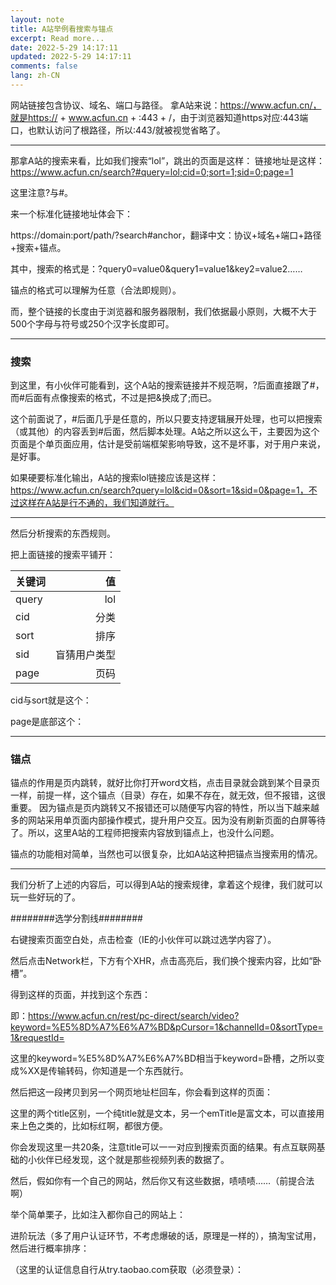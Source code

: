 ```yaml
---
layout: note
title: A站举例看搜索与锚点
excerpt: Read more...
date: 2022-5-29 14:17:11
updated: 2022-5-29 14:17:11
comments: false
lang: zh-CN
---
```


<style>
img {
  max-width: 100%;
}
</style>

网站链接包含协议、域名、端口与路径。
拿A站来说：https://www.acfun.cn/，就是https:// + www.acfun.cn + :443 + /，由于浏览器知道https对应:443端口，也默认访问了根路径，所以:443/就被视觉省略了。

---

那拿A站的搜索来看，比如我们搜索“lol”，跳出的页面是这样：
链接地址是这样：https://www.acfun.cn/search?#query=lol;cid=0;sort=1;sid=0;page=1

这里注意?与#。

来一个标准化链接地址体会下：

https://domain:port/path/?search#anchor，翻译中文：协议+域名+端口+路径+搜索+锚点。

其中，搜索的格式是：?query0=value0&query1=value1&key2=value2……

锚点的格式可以理解为任意（合法即规则）。

而，整个链接的长度由于浏览器和服务器限制，我们依据最小原则，大概不大于500个字母与符号或250个汉字长度即可。

---

### 搜索

到这里，有小伙伴可能看到，这个A站的搜索链接并不规范啊，?后面直接跟了#，而#后面有点像搜索的格式，不过是把&换成了;而已。

这个前面说了，#后面几乎是任意的，所以只要支持逻辑展开处理，也可以把搜索（或其他）的内容丢到#后面，然后脚本处理。A站之所以这么干，主要因为这个页面是个单页面应用，估计是受前端框架影响导致，这不是坏事，对于用户来说，是好事。

如果硬要标准化输出，A站的搜索lol链接应该是这样：https://www.acfun.cn/search?query=lol&cid=0&sort=1&sid=0&page=1，不过这样在A站是行不通的，我们知道就行。

---

然后分析搜索的东西规则。

把上面链接的搜索平铺开：

关键词|值
-|-:
query|lol
cid|分类
sort|排序
sid|盲猜用户类型
page|页码

cid与sort就是这个：


page是底部这个：


---

### 锚点

锚点的作用是页内跳转，就好比你打开word文档，点击目录就会跳到某个目录页一样，前提一样，这个锚点（目录）存在，如果不存在，就无效，但不报错，这很重要。
因为锚点是页内跳转又不报错还可以随便写内容的特性，所以当下越来越多的网站采用单页面内部操作模式，提升用户交互。因为没有刷新页面的白屏等待了。所以，这里A站的工程师把搜索内容放到锚点上，也没什么问题。

锚点的功能相对简单，当然也可以很复杂，比如A站这种把锚点当搜索用的情况。

---

我们分析了上述的内容后，可以得到A站的搜索规律，拿着这个规律，我们就可以玩一些好玩的了。

########选学分割线########

右键搜索页面空白处，点击检查（IE的小伙伴可以跳过选学内容了）。

然后点击Network栏，下方有个XHR，点击高亮后，我们换个搜索内容，比如“卧槽”。

得到这样的页面，并找到这个东西：


即：https://www.acfun.cn/rest/pc-direct/search/video?keyword=%E5%8D%A7%E6%A7%BD&pCursor=1&channelId=0&sortType=1&requestId=

这里的keyword=%E5%8D%A7%E6%A7%BD相当于keyword=卧槽，之所以变成%XX是传输转码，你知道是一个东西就行。

然后把这一段拷贝到另一个网页地址栏回车，你会看到这样的页面：


这里的两个title区别，一个纯title就是文本，另一个emTitle是富文本，可以直接用来上色之类的，比如标红啊，都很方便。

你会发现这里一共20条，注意title可以一一对应到搜索页面的结果。有点互联网基础的小伙伴已经发现，这个就是那些视频列表的数据了。

然后，假如你有一个自己的网站，然后你又有这些数据，啧啧啧……（前提合法啊）

举个简单栗子，比如注入都你自己的网站上：


进阶玩法（多了用户认证环节，不考虑爆破的话，原理是一样的），搞淘宝试用，然后进行概率排序：


（这里的认证信息自行从try.taobao.com获取（必须登录）：

